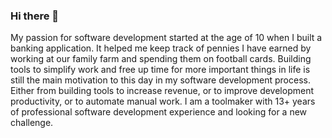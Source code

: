 ### Hi there 👋

My passion for software development started at the age of 10 when I built a banking application. It helped me keep track of pennies I have earned by working at our family farm and spending them on football cards. Building tools to simplify work and free up time for more important things in life is still the main motivation to this day in my software development process. Either from building tools to increase revenue, or to improve development productivity, or to automate manual work. I am a toolmaker with 13+ years of professional software development experience and looking for a new challenge.